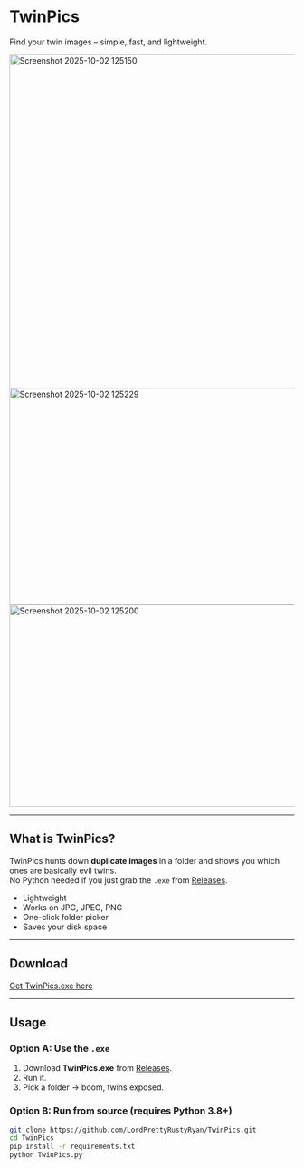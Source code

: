 # TwinPics  
Find your twin images – simple, fast, and lightweight.

<img width="940" height="588" alt="Screenshot 2025-10-02 125150" src="https://github.com/user-attachments/assets/87e7eb41-dabf-4f16-8f0f-c0bb760d7943" />
<img width="573" height="382" alt="Screenshot 2025-10-02 125229" src="https://github.com/user-attachments/assets/a6d6ec60-a425-48c7-8514-618eaee2efd4" />
<img width="534" height="356" alt="Screenshot 2025-10-02 125200" src="https://github.com/user-attachments/assets/ada2a3ce-d2f8-41e1-87b3-d6332ed8a001" />

---

## What is TwinPics?
TwinPics hunts down **duplicate images** in a folder and shows you which ones are basically evil twins.  
No Python needed if you just grab the `.exe` from [Releases](../../releases](https://github.com/LordPrettyRustyRyan/TwinPics/releases/tag/v1.0.0)).

- Lightweight  
- Works on JPG, JPEG, PNG  
- One-click folder picker  
- Saves your disk space  

---

## Download
[Get TwinPics.exe here]([../../releases/latest](https://github.com/LordPrettyRustyRyan/TwinPics/releases/download/v1.0.0/TwinPics.exe))  

---

## Usage
### Option A: Use the `.exe`
1. Download **TwinPics.exe** from [Releases](../../releases](https://github.com/LordPrettyRustyRyan/TwinPics/releases/tag/v1.0.0)).
2. Run it.  
3. Pick a folder → boom, twins exposed.  

### Option B: Run from source (requires Python 3.8+)
```bash
git clone https://github.com/LordPrettyRustyRyan/TwinPics.git
cd TwinPics
pip install -r requirements.txt
python TwinPics.py
